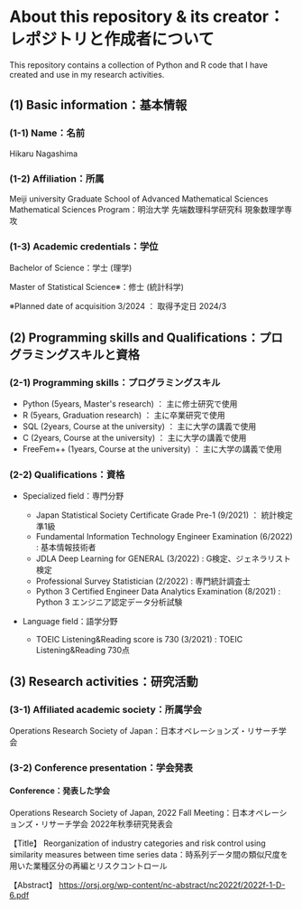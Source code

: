 # About this repository & its creator：レポジトリと作成者について

This repository contains a collection of Python and R code that I have created and use in my research activities.

## (1) Basic information：基本情報
### (1-1) Name：名前
Hikaru Nagashima

### (1-2) Affiliation：所属
Meiji university Graduate School of Advanced Mathematical Sciences Mathematical Sciences Program：明治大学 先端数理科学研究科 現象数理学専攻

### (1-3) Academic credentials：学位
Bachelor of Science：学士 (理学)

Master of Statistical Science※：修士 (統計科学)

※Planned date of acquisition 3/2024 ： 取得予定日 2024/3

## (2) Programming skills and Qualifications：プログラミングスキルと資格
### (2-1) Programming skills：プログラミングスキル
- Python (5years, Master's research) ： 主に修士研究で使用
- R (5years, Graduation research) ： 主に卒業研究で使用
- SQL (2years, Course at the university) ： 主に大学の講義で使用
- C (2years, Course at the university) ： 主に大学の講義で使用
- FreeFem++ (1years, Course at the university) ： 主に大学の講義で使用

### (2-2) Qualifications：資格
- Specialized field：専門分野
  - Japan Statistical Society Certificate Grade Pre-1 (9/2021) ： 統計検定準1級
  - Fundamental Information Technology Engineer Examination (6/2022) : 基本情報技術者
  - JDLA Deep Learning for GENERAL (3/2022) : G検定、ジェネラリスト検定
  - Professional Survey Statistician (2/2022) : 専門統計調査士
  - Python 3 Certified Engineer Data Analytics Examination (8/2021) : Python 3 エンジニア認定データ分析試験
 
- Language field：語学分野
  - TOEIC Listening&Reading score is 730 (3/2021) : TOEIC Listening&Reading 730点

## (3) Research activities：研究活動
### (3-1) Affiliated academic society：所属学会
Operations Research Society of Japan：日本オペレーションズ・リサーチ学会

### (3-2) Conference presentation：学会発表
#### Conference：発表した学会
Operations Research Society of Japan, 2022 Fall Meeting：日本オペレーションズ・リサーチ学会 2022年秋季研究発表会

  【Title】
  Reorganization of industry categories and risk control using similarity measures between time series data：時系列データ間の類似尺度を用いた業種区分の再編とリスクコントロール

  【Abstract】
  https://orsj.org/wp-content/nc-abstract/nc2022f/2022f-1-D-6.pdf

